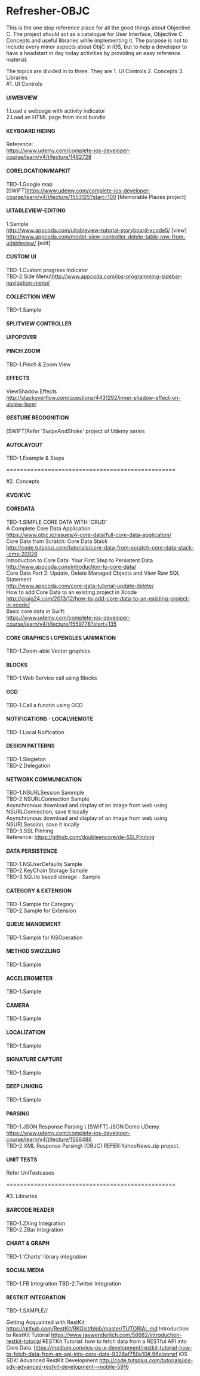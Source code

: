 # Refresher-OBJC
This is the one stop reference place for all the good things about Objective C.
The project should act as a catalogue for User Interface, Objective C Concepts and useful libraries while implementing it.
The purpose is not to include every minor aspects about ObjC in iOS, but to help a developer to have a headstart in day today activities by providing an easy reference material.

The topics are divided in to three. They are 1. UI Controls 2. Concepts 3. Libraries  
#1. UI Controls  
#### UIWEBVIEW  
1.Load a webpage with activity indicator  
2.Load an HTML page from local bundle  
#### KEYBOARD HIDING  
Reference:  
https://www.udemy.com/complete-ios-developer-course/learn/v4/t/lecture/1462728  
#### CORELOCATION/MAPKIT  
TBD-1.Google map  
[SWIFT]https://www.udemy.com/complete-ios-developer-course/learn/v4/t/lecture/1553125?start=100 [Memorable Places project]  
#### UITABLEVIEW-EDITING  
1.Sample  
http://www.appcoda.com/uitableview-tutorial-storyboard-xcode5/ [view]  
http://www.appcoda.com/model-view-controller-delete-table-row-from-uitableview/ [edit]  
#### CUSTOM UI  
TBD-1.Custom progress Indicator  
TBD-2.Side Menu\\http://www.appcoda.com/ios-programming-sidebar-navigation-menu/  

#### COLLECTION VIEW  
TBD-1.Sample  
#### SPLITVIEW CONTROLLER  
#### UIPOPOVER  
#### PINCH ZOOM
TBD-1.Pinch & Zoom View  
#### EFFECTS
ViewShadow Effects  
http://stackoverflow.com/questions/4431292/inner-shadow-effect-on-uiview-layer  
#### GESTURE RECOGNITION  
[SWIFT]Refer 'SwipeAndShake' project of Udemy series  
#### AUTOLAYOUT  
TBD-1.Example & Steps  

=================================================

#2. Concepts 
#### KVO/KVC
#### COREDATA  
TBD-1.SIMPLE CORE DATA WITH 'CRUD'  
A Complete Core Data Application  
https://www.objc.io/issues/4-core-data/full-core-data-application/  
Core Data from Scratch: Core Data Stack  
http://code.tutsplus.com/tutorials/core-data-from-scratch-core-data-stack--cms-20926  
Introduction to Core Data: Your First Step to Persistent Data  
http://www.appcoda.com/introduction-to-core-data/  
Core Data Part 2: Update, Delete Managed Objects and View Raw SQL Statement  
http://www.appcoda.com/core-data-tutorial-update-delete/  
How to add Core Data to an existing project in Xcode  
http://craig24.com/2013/12/how-to-add-core-data-to-an-existing-project-in-xcode/  
Basic core data in Swift:  
https://www.udemy.com/complete-ios-developer-course/learn/v4/t/lecture/1559778?start=135  
#### CORE GRAPHICS \ OPENGLES \ANIMATION  
TBD-1.Zoom-able Vector graphics  
#### BLOCKS  
TBD-1.Web Service call using Blocks  
#### GCD  
TBD-1.Call a functin using GCD  
#### NOTIFICATIONS - LOCAL\REMOTE  
TBD-1.Local Noification  
#### DESIGN PATTERNS  
TBD-1.Singleton  
TBD-2.Delegation  
#### NETWORK COMMUNICATION  
TBD-1.NSURLSession Sammple  
TBD-2.NSURLConnection Sample  
Asynchronous download and display of an image from web using NSURLConnection, save it locally  
Asynchronous download and display of an image from web using NSURLSession, save it locally  
TBD-3.SSL Pinning  
Reference: https://github.com/doubleencore/de-SSLPinning
#### DATA PERSISTENCE  
TBD-1.NSUserDefaults Sample  
TBD-2.KeyChain Storage Sample  
TBD-3.SQLite based storage - Sample  
#### CATEGORY & EXTENSION  
TBD-1.Sample for Category  
TBD-2.Sample for Extension  
#### QUEUE MANGEMENT  
TBD-1.Sample for NSOperation  
#### METHOD SWIZZLING  
TBD-1.Sample  
#### ACCELEROMETER  
TBD-1.Sample  
#### CAMERA  
TBD-1.Sample  
#### LOCALIZATION  
TBD-1.Sample  
#### SIGNATURE CAPTURE  
TBD-1.Sample  
#### DEEP LINKING  
TBD-1.Sample  
#### PARSING  
TBD-1.JSON Response Parsing \\ [SWIFT] JSON Demo UDemy. https://www.udemy.com/complete-ios-developer-course/learn/v4/t/lecture/1566486  
TBD-2.XML Response Parsing\\ [OBJC] REFER:YahooNews.zip project.  
#### UNIT TESTS  
Refer UniTestcases  
 
=================================================

#3. Libraries  
#### BARCODE READER  
TBD-1.ZXing Integration  
TBD-2.ZBar Integration  
#### CHART & GRAPH  
TBD-1.'Charts' library integration  
#### SOCIAL MEDIA  
TBD-1.FB Integration 
TBD-2.Twitter Integration  
#### RESTKIT INTEGRATION  
TBD-1.SAMPLE//  

Getting Acquainted with RestKit
https://github.com/RestKit/RKGist/blob/master/TUTORIAL.md
Introduction to RestKit Tutorial
https://www.raywenderlich.com/58682/introduction-restkit-tutorial
RESTKit Tutorial: how to fetch data from a RESTful API into Core Data.
https://medium.com/ios-os-x-development/restkit-tutorial-how-to-fetch-data-from-an-api-into-core-data-9326af750e10#.96elqorwf
iOS SDK: Advanced RestKit Development
http://code.tutsplus.com/tutorials/ios-sdk-advanced-restkit-development--mobile-5916
